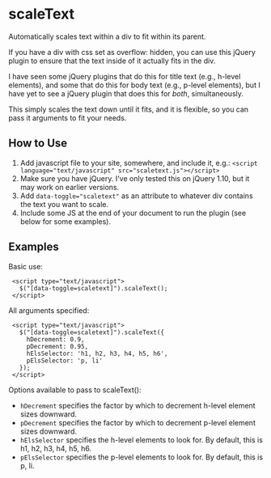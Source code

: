 scaleText
=========

Automatically scales text within a div to fit within its parent.

If you have a div with css set as overflow: hidden, you can use this jQuery plugin
to ensure that the text inside of it actually fits in the div.

I have seen some jQuery plugins that do this for title text (e.g., h-level elements),
and some that do this for body text (e.g., p-level elements),  but I have yet to see
a jQuery plugin that does this for *both*, simultaneously.

This simply scales the text down until it fits, and it is flexible, so you can pass
it arguments to fit your needs.

How to Use
----------

1.   Add javascript file to your site, somewhere, and include it, e.g.:
   `<script language="text/javascript" src="scaletext.js"></script>`
2.   Make sure you have jQuery. I've only tested this on jQuery 1.10, but it may work on earlier versions.
3.   Add `data-toggle="scaletext"` as an attribute to whatever div contains the text you want to scale.
4.   Include some JS at the end of your document to run the plugin (see below for some examples).


Examples
--------

Basic use:

     <script type="text/javascript">
       $("[data-toggle=scaletext]").scaleText();
     </script>
   
All arguments specified:

     <script type="text/javascript">
       $("[data-toggle=scaletext]").scaleText({
         hDecrement: 0.9, 
         pDecrement: 0.95, 
         hElsSelector: 'h1, h2, h3, h4, h5, h6', 
         pElsSelector: 'p, li'
       });
     </script>

Options available to pass to scaleText():

-   `hDecrement` specifies the factor by which to decrement h-level element sizes downward.
-   `pDecrement` specifies the factor by which to decrement p-level element sizes downward.
-   `hElsSelector` specifies the h-level elements to look for. By default, this is h1, h2, h3, h4, h5, h6.
-   `pElsSelector` specifies the p-level elements to look for. By default, this is p, li.

